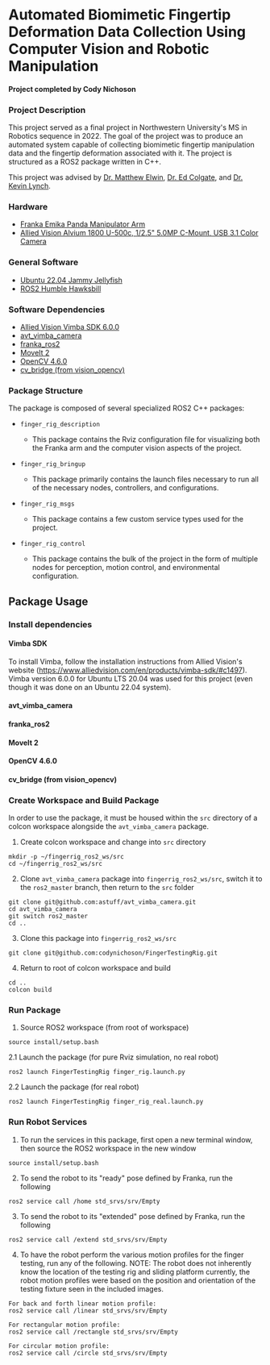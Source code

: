 # Automated Biomimetic Fingertip Deformation Data Collection Using Computer Vision and Robotic Manipulation

#### Project completed by Cody Nichoson

<!-- <p align="center">
  <img src="" width="600"/>
</p> -->

### Project Description
This project served as a final project in Northwestern University's MS in Robotics sequence in 2022. The goal of the project was to produce an automated system capable of collecting biomimetic fingertip manipulation data and the fingertip deformation associated with it. The project is structured as a ROS2 package written in C++.

This project was advised by [Dr. Matthew Elwin](https://robotics.northwestern.edu/people/profiles/faculty/elwin-matt.html), [Dr. Ed Colgate](https://www.mccormick.northwestern.edu/research-faculty/directory/profiles/colgate-edward.html), and [Dr. Kevin Lynch](https://www.mccormick.northwestern.edu/research-faculty/directory/profiles/lynch-kevin.html).

### Hardware
* <a href="https://www.franka.de/" target="_blank">Franka Emika Panda Manipulator Arm</a>
* <a href="https://www.edmundoptics.com/p/allied-vision-alvium-1800-u-500c-125-50mp-c-mount-usb-31-color-camera/42324/)" target="_blank">Allied Vision Alvium 1800 U-500c, 1/2.5" 5.0MP C-Mount, USB 3.1 Color Camera</a>

### General Software
* <a href="https://releases.ubuntu.com/22.04/" target="_blank">Ubuntu 22.04 Jammy Jellyfish</a>
* <a href="https://docs.ros.org/en/humble/index.html" target="_blank">ROS2 Humble Hawksbill</a>
  
### Software Dependencies
* [Allied Vision Vimba SDK 6.0.0](https://www.alliedvision.com/en/products/vimba-sdk/)
* [avt_vimba_camera](https://github.com/astuff/avt_vimba_camera/tree/ros2_master)
* [franka_ros2](https://github.com/frankaemika/franka_ros2)
* [MoveIt 2](https://moveit.picknik.ai/humble/index.html)
* [OpenCV 4.6.0](https://opencv.org/opencv-4-6-0/)
* [cv_bridge (from vision_opencv)](https://github.com/ros-perception/vision_opencv/tree/humble)

### Package Structure
The package is composed of several specialized ROS2 C++ packages:

* `finger_rig_description`
  * This package contains the Rviz configuration file for visualizing both the Franka arm and the computer vision aspects of the project.

* `finger_rig_bringup`
  * This package primarily contains the launch files necessary to run all of the necessary nodes, controllers, and configurations.

* `finger_rig_msgs`
  * This package contains a few custom service types used for the project.

* `finger_rig_control`
  * This package contains the bulk of the project in the form of multiple nodes for perception, motion control, and environmental configuration.
  
## Package Usage
### Install dependencies
#### Vimba SDK
To install Vimba, follow the installation instructions from Allied Vision's website (https://www.alliedvision.com/en/products/vimba-sdk/#c1497). Vimba version 6.0.0 for Ubuntu LTS 20.04 was used for this project (even though it was done on an Ubuntu 22.04 system).

#### avt_vimba_camera

#### franka_ros2

#### MoveIt 2

#### OpenCV 4.6.0

#### cv_bridge (from vision_opencv)

### Create Workspace and Build Package
In order to use the package, it must be housed within the `src` directory of a colcon workspace alongside the `avt_vimba_camera` package.
 
 1. Create colcon workspace and change into `src` directory
 ```
 mkdir -p ~/fingerrig_ros2_ws/src
 cd ~/fingerrig_ros2_ws/src
 ```
 
 2. Clone `avt_vimba_camera` package into `fingerrig_ros2_ws/src`, switch it to the `ros2_master` branch, then return to the `src` folder
 ```
 git clone git@github.com:astuff/avt_vimba_camera.git
 cd avt_vimba_camera
 git switch ros2_master
 cd ..
 ```
 
 3. Clone this package into `fingerrig_ros2_ws/src`
 ```
 git clone git@github.com:codynichoson/FingerTestingRig.git
 ```
 
 4. Return to root of colcon workspace and build
 ```
 cd ..
 colcon build
 ```
 
 ### Run Package
  1. Source ROS2 workspace (from root of workspace)
  ```
  source install/setup.bash
  ```
  
  2.1 Launch the package (for pure Rviz simulation, no real robot)
  ```
  ros2 launch FingerTestingRig finger_rig.launch.py
  ```
  
  2.2 Launch the package (for real robot)
  ```
  ros2 launch FingerTestingRig finger_rig_real.launch.py
  ```
  
  ### Run Robot Services
<!--   <p align="center">
    <img src="file:///home/cody/codynichoson.github.io/images/franka_services_4x_speed_labeled.gif" width="600"/>
  </p> -->

  1. To run the services in this package, first open a new terminal window, then source the ROS2 workspace in the new window
  ```
  source install/setup.bash
  ```

  2. To send the robot to its "ready" pose defined by Franka, run the following
  ```
  ros2 service call /home std_srvs/srv/Empty
  ```

  3. To send the robot to its "extended" pose defined by Franka, run the following
  ```
  ros2 service call /extend std_srvs/srv/Empty
  ```

  4. To have the robot perform the various motion profiles for the finger testing, run any of the following.
  NOTE: The robot does not inherently know the location of the testing rig and sliding platform currently, the
  robot motion profiles were based on the position and orientation of the testing fixture seen in the included
  images.

  ```
  For back and forth linear motion profile:
  ros2 service call /linear std_srvs/srv/Empty

  For rectangular motion profile:
  ros2 service call /rectangle std_srvs/srv/Empty

  For circular motion profile:
  ros2 service call /circle std_srvs/srv/Empty
  ```
